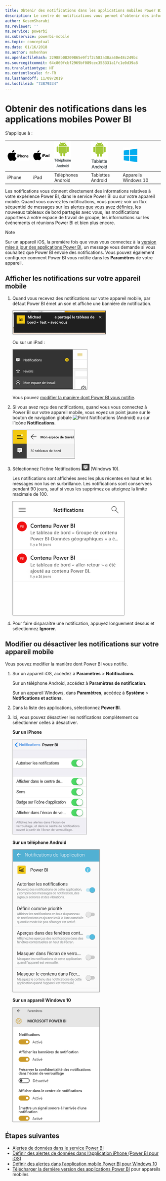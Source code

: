 ```yaml
---
title: Obtenir des notifications dans les applications mobiles Power BI
description: Le centre de notifications vous permet d’obtenir des informations sur votre expérience Power BI directement sur votre appareil mobile.
author: KesemSharabi
ms.reviewer: ''
ms.service: powerbi
ms.subservice: powerbi-mobile
ms.topic: conceptual
ms.date: 01/16/2018
ms.author: mshenhav
ms.openlocfilehash: 22988b08209865e9f1f2c583a30aa40e48c249bc
ms.sourcegitcommit: 64c860fcbf2969bf089cec358331a1fc1e0d39a8
ms.translationtype: HT
ms.contentlocale: fr-FR
ms.lasthandoff: 11/09/2019
ms.locfileid: "73879234"
---
```

# <a name="get-notifications-in-the-power-bi-mobile-apps"></a>Obtenir des notifications dans les applications mobiles Power BI
S’applique à :

| ![iPhone](./media/mobile-apps-notification-center/iphone-logo-50-px.png) | ![iPad](./media/mobile-apps-notification-center/ipad-logo-50-px.png) | ![Téléphone Android](./media/mobile-apps-notification-center/android-phone-logo-50-px.png) | ![Tablette Android](./media/mobile-apps-notification-center/android-tablet-logo-50-px.png) | ![Windows 10](./media/mobile-apps-notification-center/win-10-logo-50-px.png) |
|:--- |:--- |:--- |:--- |:--- |
| iPhone |iPad |Téléphones Android |Tablettes Android |Appareils Windows 10 |

Les notifications vous donnent directement des informations relatives à votre expérience Power BI, dans le service Power BI ou sur votre appareil mobile. Quand vous ouvrez les notifications, vous pouvez voir un flux séquentiel de messages sur les [alertes que vous avez définies](mobile-set-data-alerts-in-the-mobile-apps.md), les nouveaux tableaux de bord partagés avec vous, les modifications apportées à votre espace de travail de groupe, les informations sur les événements et réunions Power BI et bien plus encore.

> [!NOTE]
> Sur un appareil iOS, la première fois que vous vous connectez à la [version mise à jour des applications Power BI](https://powerbi.microsoft.com/mobile/), un message vous demande si vous souhaitez que Power BI envoie des notifications. Vous pouvez également configurer comment Power BI vous notifie dans les **Paramètres** de votre appareil. 
> 
> 

## <a name="view-notifications-on-your-mobile-device"></a>Afficher les notifications sur votre appareil mobile
1. Quand vous recevez des notifications sur votre appareil mobile, par défaut Power BI émet un son et affiche une bannière de notification.
   
   ![Bannière de notification](./media/mobile-apps-notification-center/power-bi-mobile-notification-banner.png)
   
   Ou sur un iPad :
   
   ![Notifications](./media/mobile-apps-notification-center/power-bi-ipad-notifications.png)
   
   Vous pouvez [modifier la manière dont Power BI vous notifie](mobile-apps-notification-center.md#change-or-turn-off-notifications-on-your-mobile-device).
2. Si vous avez reçu des notifications, quand vous vous connectez à Power BI sur votre appareil mobile, vous voyez un point jaune sur le bouton de navigation globale ![Point Notifications](./media/mobile-apps-notification-center/power-bi-android-menu-notifications-icon.png) (Android) ou sur l’icône **Notifications**. 
   
   ![Point Notifications](./media/mobile-apps-notification-center/power-bi-windows-10-notifications.png)
3. Sélectionnez l’icône Notifications ![Icône Notifications](./media/mobile-apps-notification-center/power-bi-windows-10-notification-icon.png) (Windows 10).
   
    Les notifications sont affichées avec les plus récentes en haut et les messages non lus en surbrillance. Les notifications sont conservées pendant 90 jours, sauf si vous les supprimez ou atteignez la limite maximale de 100.
   
   ![Liste de notifications iOS](./media/mobile-apps-notification-center/power-bi-iphone-notifications-list.png)
4. Pour faire disparaître une notification, appuyez longuement dessus et sélectionnez **Ignorer**.

## <a name="change-or-turn-off-notifications-on-your-mobile-device"></a>Modifier ou désactiver les notifications sur votre appareil mobile
Vous pouvez modifier la manière dont Power BI vous notifie.

1. Sur un appareil iOS, accédez à **Paramètres** > **Notifications**. 
   
    Sur un téléphone Android, accédez à **Paramètres de notification**.
   
    Sur un appareil Windows, dans **Paramètres**, accédez à **Système** > **Notifications et actions**.
2. Dans la liste des applications, sélectionnez **Power BI**. 
3. Ici, vous pouvez désactiver les notifications complètement ou sélectionner celles à désactiver.
   
    **Sur un iPhone**
   
    ![Choisir des notifications](./media/mobile-apps-notification-center/power-bi-notifications-iphone-settings.png)
   
    **Sur un téléphone Android**
   
    ![Choisir des notifications](./media/mobile-apps-notification-center/power-bi-notifications-android-settings.png)

    **Sur un appareil Windows 10**

    ![Choisir des notifications](./media/mobile-apps-notification-center/power-bi-notifications-windows10-settings.png)

## <a name="next-steps"></a>Étapes suivantes
* [Alertes de données dans le service Power BI](../../service-set-data-alerts.md)
* [Définir des alertes de données dans l’application iPhone (Power BI pour iOS)](mobile-set-data-alerts-in-the-mobile-apps.md)
* [Définir des alertes dans l’application mobile Power BI pour Windows 10](mobile-set-data-alerts-in-the-mobile-apps.md)
* [Télécharger la dernière version des applications Power BI](https://powerbi.microsoft.com/mobile/) pour appareils mobiles

